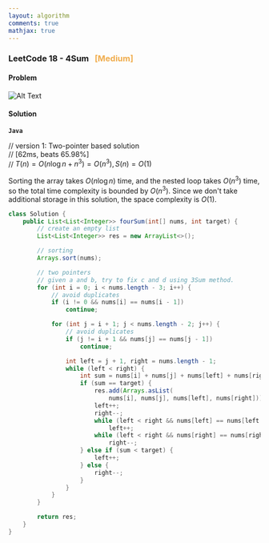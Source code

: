 ```yaml
---
layout: algorithm
comments: true
mathjax: true
---
```


### LeetCode 18 - 4Sum &nbsp; <span style="color:#F0AD4E;">[Medium]</span>

#### Problem

![Alt Text]({{site.baseurl}}/algorithms/leetcode/images/leetcode18.png)

#### Solution

**`Java`**

// version 1: Two-pointer based solution<br>
// [62ms, beats 65.98%]<br>
// $T(n) = O(n \log n + n^3) = O(n^3), S(n) = O(1)$

Sorting the array takes $O(n \log n)$ time, and the nested loop takes $O(n^3)$ time, so the total time complexity is bounded by $O(n^3)$. Since we don't take additional storage in this solution, the space complexity is $O(1)$.
```java
class Solution {
    public List<List<Integer>> fourSum(int[] nums, int target) {
        // create an empty list
        List<List<Integer>> res = new ArrayList<>();

        // sorting
        Arrays.sort(nums);

        // two pointers
        // given a and b, try to fix c and d using 3Sum method.
        for (int i = 0; i < nums.length - 3; i++) {
            // avoid duplicates
            if (i != 0 && nums[i] == nums[i - 1])
                continue;

            for (int j = i + 1; j < nums.length - 2; j++) {
                // avoid duplicates
                if (j != i + 1 && nums[j] == nums[j - 1])
                    continue;

                int left = j + 1, right = nums.length - 1;
                while (left < right) {
                    int sum = nums[i] + nums[j] + nums[left] + nums[right];
                    if (sum == target) {
                        res.add(Arrays.asList(
                            nums[i], nums[j], nums[left], nums[right]));
                        left++;
                        right--;
                        while (left < right && nums[left] == nums[left - 1])
                            left++;
                        while (left < right && nums[right] == nums[right + 1])
                            right--;
                    } else if (sum < target) {
                        left++;
                    } else {
                        right--;
                    }
                }
            }
        }

        return res;
    }
}
```

<br><br>
